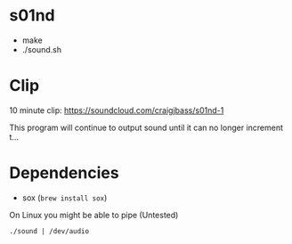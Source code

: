 s01nd
=====

- make
- ./sound.sh

# Clip

10 minute clip: https://soundcloud.com/craigjbass/s01nd-1

This program will continue to output sound until it can no longer increment t...

# Dependencies

- sox (```brew install sox```)

On Linux you might be able to pipe (Untested)

```./sound | /dev/audio```
